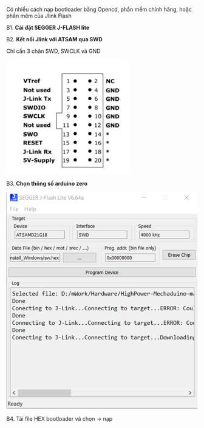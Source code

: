 Có nhiều cách nạp bootloader bằng Opencd, phần mềm chính hãng, hoặc phần mêm của Jlink Flash

B1. **Cài đặt SEGGER J-FLASH lite**

B2. **Kết nối Jlink với ATSAM qua SWD**

Chỉ cần 3 chân SWD, SWCLK và GND

![hinh2](PinJLinkV9.png)

B3. **Chọn thông số arduino zero**

![hinh1](SettingJFlash.png)

B4. Tải file HEX bootloader và chọn -> nạp
